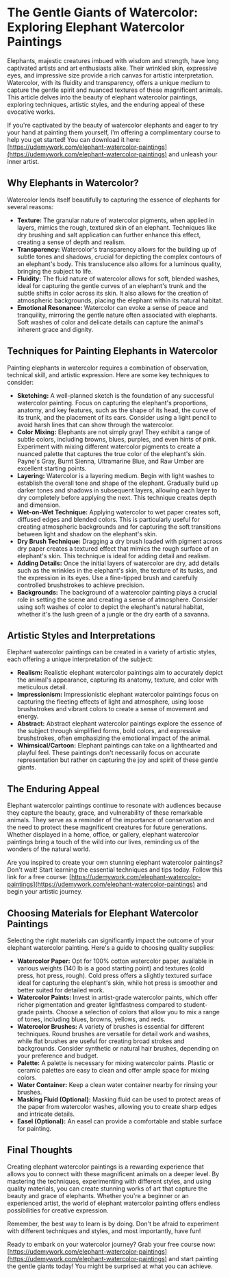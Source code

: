 # The Gentle Giants of Watercolor: Exploring Elephant Watercolor Paintings

Elephants, majestic creatures imbued with wisdom and strength, have long captivated artists and art enthusiasts alike. Their wrinkled skin, expressive eyes, and impressive size provide a rich canvas for artistic interpretation. Watercolor, with its fluidity and transparency, offers a unique medium to capture the gentle spirit and nuanced textures of these magnificent animals. This article delves into the beauty of elephant watercolor paintings, exploring techniques, artistic styles, and the enduring appeal of these evocative works.

If you're captivated by the beauty of watercolor elephants and eager to try your hand at painting them yourself, I'm offering a complimentary course to help you get started! You can download it here: [https://udemywork.com/elephant-watercolor-paintings](https://udemywork.com/elephant-watercolor-paintings) and unleash your inner artist.

## Why Elephants in Watercolor?

Watercolor lends itself beautifully to capturing the essence of elephants for several reasons:

*   **Texture:** The granular nature of watercolor pigments, when applied in layers, mimics the rough, textured skin of an elephant. Techniques like dry brushing and salt application can further enhance this effect, creating a sense of depth and realism.
*   **Transparency:** Watercolor's transparency allows for the building up of subtle tones and shadows, crucial for depicting the complex contours of an elephant's body. This translucence also allows for a luminous quality, bringing the subject to life.
*   **Fluidity:** The fluid nature of watercolor allows for soft, blended washes, ideal for capturing the gentle curves of an elephant's trunk and the subtle shifts in color across its skin. It also allows for the creation of atmospheric backgrounds, placing the elephant within its natural habitat.
*   **Emotional Resonance:** Watercolor can evoke a sense of peace and tranquility, mirroring the gentle nature often associated with elephants. Soft washes of color and delicate details can capture the animal's inherent grace and dignity.

## Techniques for Painting Elephants in Watercolor

Painting elephants in watercolor requires a combination of observation, technical skill, and artistic expression. Here are some key techniques to consider:

*   **Sketching:** A well-planned sketch is the foundation of any successful watercolor painting. Focus on capturing the elephant's proportions, anatomy, and key features, such as the shape of its head, the curve of its trunk, and the placement of its ears. Consider using a light pencil to avoid harsh lines that can show through the watercolor.
*   **Color Mixing:** Elephants are not simply gray! They exhibit a range of subtle colors, including browns, blues, purples, and even hints of pink. Experiment with mixing different watercolor pigments to create a nuanced palette that captures the true color of the elephant's skin. Payne's Gray, Burnt Sienna, Ultramarine Blue, and Raw Umber are excellent starting points.
*   **Layering:** Watercolor is a layering medium. Begin with light washes to establish the overall tone and shape of the elephant. Gradually build up darker tones and shadows in subsequent layers, allowing each layer to dry completely before applying the next. This technique creates depth and dimension.
*   **Wet-on-Wet Technique:** Applying watercolor to wet paper creates soft, diffused edges and blended colors. This is particularly useful for creating atmospheric backgrounds and for capturing the soft transitions between light and shadow on the elephant's skin.
*   **Dry Brush Technique:** Dragging a dry brush loaded with pigment across dry paper creates a textured effect that mimics the rough surface of an elephant's skin. This technique is ideal for adding detail and realism.
*   **Adding Details:** Once the initial layers of watercolor are dry, add details such as the wrinkles in the elephant's skin, the texture of its tusks, and the expression in its eyes. Use a fine-tipped brush and carefully controlled brushstrokes to achieve precision.
*   **Backgrounds:** The background of a watercolor painting plays a crucial role in setting the scene and creating a sense of atmosphere. Consider using soft washes of color to depict the elephant's natural habitat, whether it's the lush green of a jungle or the dry earth of a savanna.

## Artistic Styles and Interpretations

Elephant watercolor paintings can be created in a variety of artistic styles, each offering a unique interpretation of the subject:

*   **Realism:** Realistic elephant watercolor paintings aim to accurately depict the animal's appearance, capturing its anatomy, texture, and color with meticulous detail.
*   **Impressionism:** Impressionistic elephant watercolor paintings focus on capturing the fleeting effects of light and atmosphere, using loose brushstrokes and vibrant colors to create a sense of movement and energy.
*   **Abstract:** Abstract elephant watercolor paintings explore the essence of the subject through simplified forms, bold colors, and expressive brushstrokes, often emphasizing the emotional impact of the animal.
*   **Whimsical/Cartoon:** Elephant paintings can take on a lighthearted and playful feel. These paintings don't necessarily focus on accurate representation but rather on capturing the joy and spirit of these gentle giants.

## The Enduring Appeal

Elephant watercolor paintings continue to resonate with audiences because they capture the beauty, grace, and vulnerability of these remarkable animals. They serve as a reminder of the importance of conservation and the need to protect these magnificent creatures for future generations. Whether displayed in a home, office, or gallery, elephant watercolor paintings bring a touch of the wild into our lives, reminding us of the wonders of the natural world.

Are you inspired to create your own stunning elephant watercolor paintings? Don't wait! Start learning the essential techniques and tips today. Follow this link for a free course: [https://udemywork.com/elephant-watercolor-paintings](https://udemywork.com/elephant-watercolor-paintings) and begin your artistic journey.

## Choosing Materials for Elephant Watercolor Paintings

Selecting the right materials can significantly impact the outcome of your elephant watercolor painting. Here's a guide to choosing quality supplies:

*   **Watercolor Paper:** Opt for 100% cotton watercolor paper, available in various weights (140 lb is a good starting point) and textures (cold press, hot press, rough). Cold press offers a slightly textured surface ideal for capturing the elephant's skin, while hot press is smoother and better suited for detailed work.
*   **Watercolor Paints:** Invest in artist-grade watercolor paints, which offer richer pigmentation and greater lightfastness compared to student-grade paints. Choose a selection of colors that allow you to mix a range of tones, including blues, browns, yellows, and reds.
*   **Watercolor Brushes:** A variety of brushes is essential for different techniques. Round brushes are versatile for detail work and washes, while flat brushes are useful for creating broad strokes and backgrounds. Consider synthetic or natural hair brushes, depending on your preference and budget.
*   **Palette:** A palette is necessary for mixing watercolor paints. Plastic or ceramic palettes are easy to clean and offer ample space for mixing colors.
*   **Water Container:** Keep a clean water container nearby for rinsing your brushes.
*   **Masking Fluid (Optional):** Masking fluid can be used to protect areas of the paper from watercolor washes, allowing you to create sharp edges and intricate details.
*   **Easel (Optional):** An easel can provide a comfortable and stable surface for painting.

## Final Thoughts

Creating elephant watercolor paintings is a rewarding experience that allows you to connect with these magnificent animals on a deeper level. By mastering the techniques, experimenting with different styles, and using quality materials, you can create stunning works of art that capture the beauty and grace of elephants. Whether you're a beginner or an experienced artist, the world of elephant watercolor painting offers endless possibilities for creative expression.

Remember, the best way to learn is by doing. Don't be afraid to experiment with different techniques and styles, and most importantly, have fun!

Ready to embark on your watercolor journey? Grab your free course now: [https://udemywork.com/elephant-watercolor-paintings](https://udemywork.com/elephant-watercolor-paintings) and start painting the gentle giants today! You might be surprised at what you can achieve.
